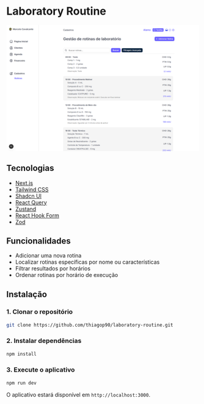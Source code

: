 # Laboratory Routine


![Laboratory Routine](./public/screenshot.png)

## Tecnologias

- [Next.js](https://nextjs.org)
- [Tailwind CSS](https://tailwindcss.com)
- [Shadcn UI](https://ui.shadcn.com/)
- [React Query](https://tanstack.com/query/latest)
- [Zustand](https://zustand-demo.pmnd.rs/)
- [React Hook Form](https://react-hook-form.com/)
- [Zod](https://zod.dev/)

## Funcionalidades

- Adicionar uma nova rotina
- Localizar rotinas específicas por nome ou características
- Filtrar resultados por horários
- Ordenar rotinas por horário de execução

## Instalação

### 1. Clonar o repositório

```bash
git clone https://github.com/thiagop90/laboratory-routine.git
```

### 2. Instalar dependências

```bash
npm install
```

### 3. Execute o aplicativo

```bash
npm run dev
```

O aplicativo estará disponível em `http://localhost:3000`.